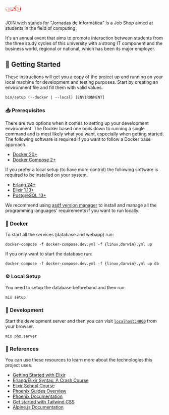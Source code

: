# ![JOIN Banner](.github/brand/join-logo.svg)

JOIN wich stands for "Jornadas de Informática" is a Job Shop aimed at students in the field of computing.

It's an annual event that aims to promote interaction between students from the three study cycles of this university with a strong IT component and the business world, regional or national, which has been its major employer.

## 🚀 Getting Started

These instructions will get you a copy of the project up and running on your
local machine for development and testing purposes. Start by creating an
environment file and fill them with valid values.

```
bin/setup (--docker | --local) [ENVIRONMENT]
```

### 📥 Prerequisites

There are two options when it comes to setting up your development environment.
The Docker based one boils down to running a single command and is most likely
what you want, especially when getting started. The following software is
required if you want to follow a Docker base approach.

- [Docker 20+](https://docs.docker.com/desktop/)
- [Docker Compose 2+](https://docs.docker.com/compose/)


If you prefer a local setup (to have more control) the following software is
required to be installed on your system.

- [Erlang 24+](https://www.erlang.org/downloads)
- [Elixir 1.13+](https://elixir-lang.org/install.html)
- [PostgreSQL 13+](https://www.postgresql.org/download/)

We recommend using [asdf version
manager](https://asdf-vm.com/) to install and
manage all the programming languages' requirements if you want to run locally.

### 🐳 Docker

To start all the services (database and webapp) run:

```
docker-compose -f docker-compose.dev.yml -f {linux,darwin}.yml up
```

If you only want to start the database run:

```
docker-compose -f docker-compose.dev.yml -f {linux,darwin}.yml up db
```

### ⚙️  Local Setup

You need to setup the database beforehand and then run:

```
mix setup
```

### 🔨 Development

Start the development server and then you can visit
[`localhost:4000`](http://localhost:4000) from your browser.

```
mix phx.server
```

### 🔗 References

You can use these resources to learn more about the technologies this project
uses.

- [Getting Started with Elixir](https://elixir-lang.org/getting-started/introduction.html)
- [Erlang/Elixir Syntax: A Crash Course](https://elixir-lang.org/crash-course.html)
- [Elixir School Course](https://elixirschool.com/en/)
- [Phoenix Guides Overview](https://hexdocs.pm/phoenix/overview.html)
- [Phoenix Documentation](https://hexdocs.pm/phoenix)
- [Get started with Tailwind CSS](https://tailwindcss.com/docs)
- [Alpine.js Documentation](https://alpinejs.dev/start-here)
